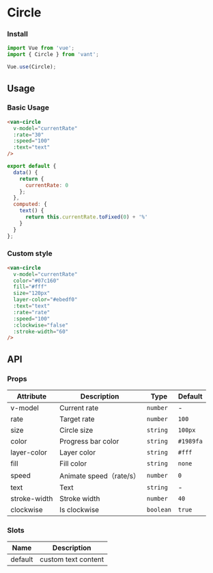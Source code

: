 # Circle

### Install

``` javascript
import Vue from 'vue';
import { Circle } from 'vant';

Vue.use(Circle);
```

## Usage

### Basic Usage

```html
<van-circle
  v-model="currentRate"
  :rate="30"
  :speed="100"
  :text="text"
/>
```

``` javascript
export default {
  data() {
    return {
      currentRate: 0
    };
  },
  computed: {
    text() {
      return this.currentRate.toFixed(0) + '%'
    }
  }
};
```

### Custom style

```html
<van-circle
  v-model="currentRate"
  color="#07c160"
  fill="#fff"
  size="120px"
  layer-color="#ebedf0"
  :text="text"
  :rate="rate"
  :speed="100"
  :clockwise="false"
  :stroke-width="60"
/>
```

## API

### Props

| Attribute | Description | Type | Default |
|------|------|------|------|
| v-model | Current rate | `number` | - |
| rate | Target rate | `number` | `100` |
| size | Circle size | `string` | `100px` |
| color | Progress bar color | `string` | `#1989fa` |
| layer-color | Layer color | `string` | `#fff` |
| fill | Fill color | `string` | `none` |
| speed | Animate speed（rate/s）| `number` | `0` |
| text | Text | `string` | - |
| stroke-width | Stroke width | `number` | `40` |
| clockwise | Is clockwise | `boolean` | `true` |

### Slots

| Name | Description |
|------|------|
| default | custom text content |
